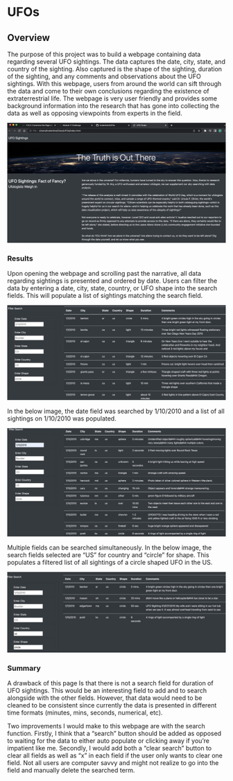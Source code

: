 # UFOs

## Overview

The purpose of this project was to build a webpage containing data regarding several UFO sightings. The data captures the date, city, state, and country of the sighting. Also captured is the shape of the sighting, duration of the sighting, and any comments and observations about the UFO sightings. With this webpage, users from around the world can sift through the data and come to their own conclusions regarding the existence of extraterrestrial life. The webpage is very user friendly and provides some background information into the research that has gone into collecting the data as well as opposing viewpoints from experts in the field. 

<img src = "static/images/webpage.png">

### Results

Upon opening the webpage and scrolling past the narrative, all data regarding sightings is presented and ordered by date. Users can filter the data by entering a date, city, state, country, or UFO shape into the search fields. This will populate a list of sightings matching the search field. 

<img src = "static/images/data_table.png">

In the below image, the date field was searched by 1/10/2010 and a list of all sightings on 1/10/2010 was populated.

<img src = "static/images/search_by_date.png">

Multiple fields can be searched simultaneously. In the below image, the search fields selected are “US” for country and “circle” for shape. This populates a filtered list of all sightings of a circle shaped UFO in the US.

<img src = "static/images/search_country_shape.png">


### Summary

A drawback of this page Is that there is not a search field for duration of UFO sightings. This would be an interesting field to add and to search alongside with the other fields. However, that data would need to be cleaned to be consistent since currently the data is presented in different time formats (minutes, mins, seconds, numerical, etc).

Two improvements I would make to this webpage are with the search function. Firstly, I think that a “search” button should be added as opposed to waiting for the data to either auto populate or clicking away if you’re impatient like me. Secondly, I would add both a “clear search” button to clear all fields as well as “x” in each field if the user only wants to clear one field. Not all users are computer savvy and might not realize to go into the field and manually delete the searched term.

